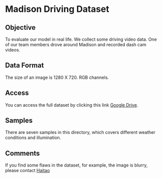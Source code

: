 # Madison Driving Dataset
<!--(TODO: Refine the markdown file)-->

## Objective 
To evaluate our model in real life. We collect some driving video data. One of our team members drove around Madison and recorded dash cam videos.  

## Data Format
The size of an image is 1280 X 720. RGB channels. 

## Access
You can access the full dataset by clicking this link [Google Drive](https://drive.google.com/file/d/1FvYzZaX08N2eGk-Iu8xI1zT2449RHDC_/view?usp=sharing). 

## Samples
There are seven samples in this directory, which covers different weather conditions and illumination. 

## Comments
If you find some flaws in the dataset, for example, the image is blurry, please contact [Haitao](haitao.huang@wisc.edu)